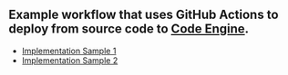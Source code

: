 

## Example workflow that uses GitHub Actions to deploy from source code to [Code Engine](https://cloud.ibm.com/codeengine).

- [Implementation Sample 1](https://github.com/dprosper/ce-starter-app#getting-started)
- [Implementation Sample 2](https://github.com/dprosper/cidr-calculator/tree/main/.github/workflows)
